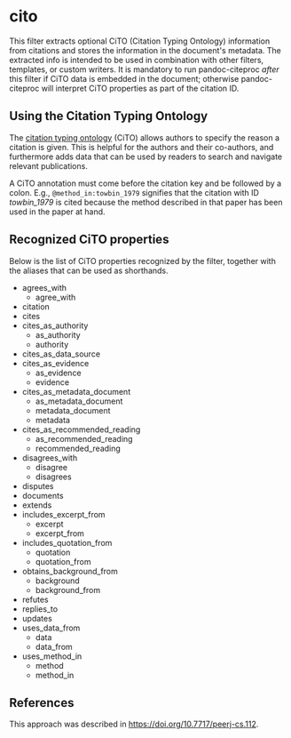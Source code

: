 # cito

This filter extracts optional CiTO (Citation Typing Ontology)
information from citations and stores the information in the
document's metadata. The extracted info is intended to be used in
combination with other filters, templates, or custom writers. It
is mandatory to run pandoc-citeproc *after* this filter if CiTO
data is embedded in the document; otherwise pandoc-citeproc will
interpret CiTO properties as part of the citation ID.

## Using the Citation Typing Ontology

The [citation typing ontology] (CiTO) allows authors to specify the
reason a citation is given. This is helpful for the authors and
their co-authors, and furthermore adds data that can be used by
readers to search and navigate relevant publications.

A CiTO annotation must come before the citation key and be
followed by a colon. E.g., `@method_in:towbin_1979` signifies
that the citation with ID *towbin_1979* is cited because the
method described in that paper has been used in the paper at
hand.

[citation typing ontology]: http://purl.org/spar/cito

## Recognized CiTO properties

Below is the list of CiTO properties recognized by the filter,
together with the aliases that can be used as shorthands.

- agrees_with
  - agree_with
- citation
- cites
- cites_as_authority
  - as_authority
  - authority
- cites_as_data_source
- cites_as_evidence
  - as_evidence
  - evidence
- cites_as_metadata_document
  - as_metadata_document
  - metadata_document
  - metadata
- cites_as_recommended_reading
  - as_recommended_reading
  - recommended_reading
- disagrees_with
  - disagree
  - disagrees
- disputes
- documents
- extends
- includes_excerpt_from
  - excerpt
  - excerpt_from
- includes_quotation_from
  - quotation
  - quotation_from
- obtains_background_from
  - background
  - background_from
- refutes
- replies_to
- updates
- uses_data_from
  - data
  - data_from
- uses_method_in
  - method
  - method_in

## References

This approach was described in <https://doi.org/10.7717/peerj-cs.112>.
